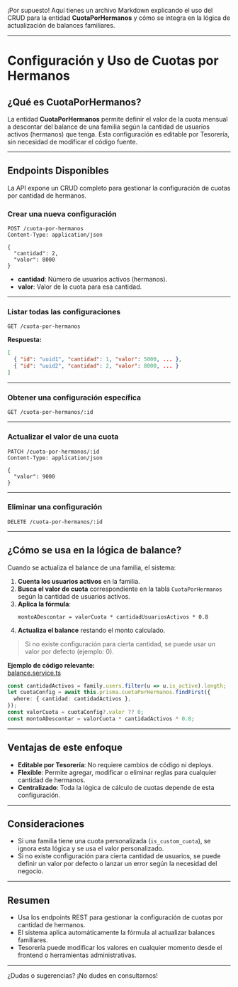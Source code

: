 ¡Por supuesto! Aquí tienes un archivo Markdown explicando el uso del CRUD para la entidad **CuotaPorHermanos** y cómo se integra en la lógica de actualización de balances familiares.

---

# Configuración y Uso de Cuotas por Hermanos

## ¿Qué es CuotaPorHermanos?

La entidad **CuotaPorHermanos** permite definir el valor de la cuota mensual a descontar del balance de una familia según la cantidad de usuarios activos (hermanos) que tenga. Esta configuración es editable por Tesorería, sin necesidad de modificar el código fuente.

---

## Endpoints Disponibles

La API expone un CRUD completo para gestionar la configuración de cuotas por cantidad de hermanos.

### Crear una nueva configuración

```http
POST /cuota-por-hermanos
Content-Type: application/json

{
  "cantidad": 2,
  "valor": 8000
}
```
- **cantidad**: Número de usuarios activos (hermanos).
- **valor**: Valor de la cuota para esa cantidad.

---

### Listar todas las configuraciones

```http
GET /cuota-por-hermanos
```
**Respuesta:**
```json
[
  { "id": "uuid1", "cantidad": 1, "valor": 5000, ... },
  { "id": "uuid2", "cantidad": 2, "valor": 8000, ... }
]
```

---

### Obtener una configuración específica

```http
GET /cuota-por-hermanos/:id
```

---

### Actualizar el valor de una cuota

```http
PATCH /cuota-por-hermanos/:id
Content-Type: application/json

{
  "valor": 9000
}
```

---

### Eliminar una configuración

```http
DELETE /cuota-por-hermanos/:id
```

---

## ¿Cómo se usa en la lógica de balance?

Cuando se actualiza el balance de una familia, el sistema:

1. **Cuenta los usuarios activos** en la familia.
2. **Busca el valor de cuota** correspondiente en la tabla `CuotaPorHermanos` según la cantidad de usuarios activos.
3. **Aplica la fórmula**:
   ```
   montoADescontar = valorCuota * cantidadUsuariosActivos * 0.8
   ```
4. **Actualiza el balance** restando el monto calculado.

> Si no existe configuración para cierta cantidad, se puede usar un valor por defecto (ejemplo: 0).

**Ejemplo de código relevante:**  
[balance.service.ts](file:///C:/Users/Stefano/Repos/GitHub/tesoreria-api/src/balance/balance.service.ts)
```typescript
const cantidadActivos = family.users.filter(u => u.is_active).length;
let cuotaConfig = await this.prisma.cuotaPorHermanos.findFirst({
  where: { cantidad: cantidadActivos },
});
const valorCuota = cuotaConfig?.valor ?? 0;
const montoADescontar = valorCuota * cantidadActivos * 0.8;
```

---

## Ventajas de este enfoque

- **Editable por Tesorería**: No requiere cambios de código ni deploys.
- **Flexible**: Permite agregar, modificar o eliminar reglas para cualquier cantidad de hermanos.
- **Centralizado**: Toda la lógica de cálculo de cuotas depende de esta configuración.

---

## Consideraciones

- Si una familia tiene una cuota personalizada (`is_custom_cuota`), se ignora esta lógica y se usa el valor personalizado.
- Si no existe configuración para cierta cantidad de usuarios, se puede definir un valor por defecto o lanzar un error según la necesidad del negocio.

---

## Resumen

- Usa los endpoints REST para gestionar la configuración de cuotas por cantidad de hermanos.
- El sistema aplica automáticamente la fórmula al actualizar balances familiares.
- Tesorería puede modificar los valores en cualquier momento desde el frontend o herramientas administrativas.

---

¿Dudas o sugerencias? ¡No dudes en consultarnos!